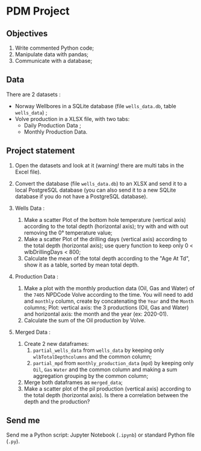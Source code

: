 # PDM Project

## Objectives

1. Write commented Python code;
2. Manipulate data with pandas;
3. Communicate with a database;

## Data

There are 2 datasets :
* Norway Wellbores in a SQLite database (file `wells_data.db`, table `wells_data`) ;
* Volve production in a XLSX file, with two tabs:
    * Daily Production Data ;
    * Monthly Production Data.

## Project statement

1. Open the datasets and look at it (warning! there are multi tabs in the Excel file).

2. Convert the database (file `wells_data.db`) to an XLSX and send it to a local PostgreSQL database (you can also send it to a new SQLite database if you do not have a PostgreSQL database).

3. Wells Data :
    1. Make a scatter Plot of the bottom hole temperature (vertical axis) according to the total depth (horizontal axis); try with and with out removing the 0° temperature value;
    2. Make a scatter Plot of the drilling days (vertical axis) according to the total depth (horizontal axis); use query function to keep only 0 < wlbDrillingDays < 800;
    3. Calculate the mean of the total depth according to the "Age At Td", show it as a table, sorted by mean total depth.

4. Production Data :
    1. Make a plot with the monthly production data (Oil, Gas and Water) of the `7405` NPDCode Volve according to the time. You will need to add and `monthly` column, create by concatenating the `Year` and the `Month` columns; Plot: vertical axis: the 3 productions (Oil, Gas and Water) and horizontal axis: the month and the year (ex: 2020-01).
    2. Calculate the sum of the Oil production by Volve.

5. Merged Data :
    1. Create 2 new dataframes:
        1. `partial_wells_data` from `wells_data` by keeping only `wlbTotalDepthcolumns` and the common column;
        2. `partial_mpd` from `monthly_production_data` (`mpd`) by keeping only `Oil`, `Gas` `Water` and the common column and making a sum aggregation grouping by the common column;
    2. Merge both dataframes as `merged_data`;
    3. Make a scatter plot of the pil production (vertical axis) according to the total depth (horizontal axis). Is there a correlation between the depth and the production?

## Send me

Send me a Python script: Jupyter Notebook (`.ipynb`) or standard Python file (`.py`).
